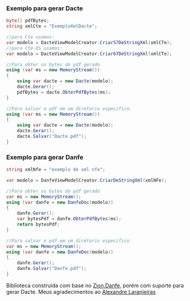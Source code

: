 ### Exemplo para gerar Dacte
```C#
byte[] pdfBytes;
string xmlCte = "ExemploXmlDacte";

//para Cte usamos:
var modelo = DacteViewModelCreator.Criar57DeStringXml(xmlCTe);
//para Cte-OS usamos:
var modelo = DacteViewModelCreator.Criar67DeStringXml(xmlCTe);

//Para obter os bytes do pdf gerado
using (var ms = new MemoryStream())
{
    using var dacte = new Dacte(modelo);
    dacte.Gerar();
    pdfBytes = dacte.ObterPdfBytes(ms);
}

//Para salvar o pdf em um diretorio especifico.
using (var ms = new MemoryStream())
{
    using var dacte = new Dacte(modelo);
    dacte.Gerar();
    dacte.Salvar("Dacte.pdf");
}

```

### Exemplo para gerar Danfe

```C#
string xmlNfe = "exemplo de xml nfe";

var modelo = DanfeViewModelCreator.CriarDeStringXml(xmlNFe);

//Para obter os bytes do pdf gerado
var ms = new MemoryStream();
using (var danfe = new DanfeDoc(modelo))
{
    danfe.Gerar();
    var bytesPdf = danfe.ObterPdfBytes(ms);
    return bytesPdf;
}

//Para salvar o pdf em um diretorio especifico.
var ms = new MemoryStream();
using (var danfe = new DanfeDoc(modelo))
{
    danfe.Gerar();
    danfe.Salvar("Danfe.pdf");
}

```

Biblioteca construída com base no [Zion.Danfe](https://github.com/Laranjeiras/Zion.NFe.Danfe), porém com suporte para gerar Dacte.
Meus agradecimentos ao [Alexandre Laranjeiras](https://github.com/Laranjeiras)